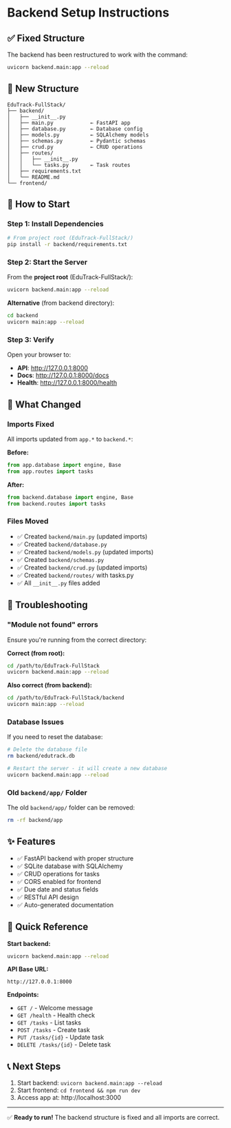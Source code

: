 # Backend Setup Instructions

## ✅ Fixed Structure

The backend has been restructured to work with the command:
```bash
uvicorn backend.main:app --reload
```

## 📁 New Structure

```
EduTrack-FullStack/
├── backend/
│   ├── __init__.py
│   ├── main.py            ← FastAPI app
│   ├── database.py        ← Database config
│   ├── models.py          ← SQLAlchemy models
│   ├── schemas.py         ← Pydantic schemas
│   ├── crud.py            ← CRUD operations
│   ├── routes/
│   │   ├── __init__.py
│   │   └── tasks.py       ← Task routes
│   ├── requirements.txt
│   └── README.md
└── frontend/
```

## 🚀 How to Start

### Step 1: Install Dependencies

```bash
# From project root (EduTrack-FullStack/)
pip install -r backend/requirements.txt
```

### Step 2: Start the Server

From the **project root** (EduTrack-FullStack/):

```bash
uvicorn backend.main:app --reload
```

**Alternative** (from backend directory):
```bash
cd backend
uvicorn main:app --reload
```

### Step 3: Verify

Open your browser to:
- **API**: http://127.0.0.1:8000
- **Docs**: http://127.0.0.1:8000/docs
- **Health**: http://127.0.0.1:8000/health

## 📝 What Changed

### Imports Fixed

All imports updated from `app.*` to `backend.*`:

**Before:**
```python
from app.database import engine, Base
from app.routes import tasks
```

**After:**
```python
from backend.database import engine, Base
from backend.routes import tasks
```

### Files Moved

- ✅ Created `backend/main.py` (updated imports)
- ✅ Created `backend/database.py`
- ✅ Created `backend/models.py` (updated imports)
- ✅ Created `backend/schemas.py`
- ✅ Created `backend/crud.py` (updated imports)
- ✅ Created `backend/routes/` with tasks.py
- ✅ All `__init__.py` files added

## 🔧 Troubleshooting

### "Module not found" errors

Ensure you're running from the correct directory:

**Correct (from root):**
```bash
cd /path/to/EduTrack-FullStack
uvicorn backend.main:app --reload
```

**Also correct (from backend):**
```bash
cd /path/to/EduTrack-FullStack/backend
uvicorn main:app --reload
```

### Database Issues

If you need to reset the database:

```bash
# Delete the database file
rm backend/edutrack.db

# Restart the server - it will create a new database
uvicorn backend.main:app --reload
```

### Old `backend/app/` Folder

The old `backend/app/` folder can be removed:
```bash
rm -rf backend/app
```

## ✨ Features

- ✅ FastAPI backend with proper structure
- ✅ SQLite database with SQLAlchemy
- ✅ CRUD operations for tasks
- ✅ CORS enabled for frontend
- ✅ Due date and status fields
- ✅ RESTful API design
- ✅ Auto-generated documentation

## 🔗 Quick Reference

**Start backend:**
```bash
uvicorn backend.main:app --reload
```

**API Base URL:**
```
http://127.0.0.1:8000
```

**Endpoints:**
- `GET /` - Welcome message
- `GET /health` - Health check
- `GET /tasks` - List tasks
- `POST /tasks` - Create task
- `PUT /tasks/{id}` - Update task
- `DELETE /tasks/{id}` - Delete task

## 📞 Next Steps

1. Start backend: `uvicorn backend.main:app --reload`
2. Start frontend: `cd frontend && npm run dev`
3. Access app at: http://localhost:3000

---

✅ **Ready to run!** The backend structure is fixed and all imports are correct.

